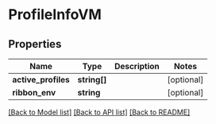 # ProfileInfoVM

## Properties
Name | Type | Description | Notes
------------ | ------------- | ------------- | -------------
**active_profiles** | **string[]** |  | [optional] 
**ribbon_env** | **string** |  | [optional] 

[[Back to Model list]](../README.md#documentation-for-models) [[Back to API list]](../README.md#documentation-for-api-endpoints) [[Back to README]](../README.md)


